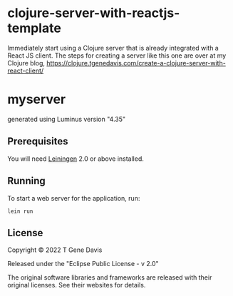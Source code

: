 # clojure-server-with-reactjs-template
Immediately start using a Clojure server that is already integrated with a React JS client. The steps for creating a server like this one are over at my Clojure blog, https://clojure.tgenedavis.com/create-a-clojure-server-with-react-client/

# myserver

generated using Luminus version "4.35"

## Prerequisites

You will need [Leiningen][1] 2.0 or above installed.

[1]: https://github.com/technomancy/leiningen

## Running

To start a web server for the application, run:

    lein run 

## License

Copyright © 2022 T Gene Davis

Released under the "Eclipse Public License - v 2.0"

The original software libraries and frameworks are released with their original licenses. See their websites for details.
